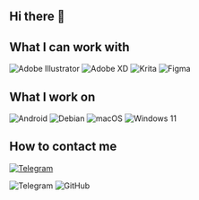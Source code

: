 ## Hi there 👋

## What I can work with
![Adobe Illustrator](https://img.shields.io/badge/adobe%20illustrator-%23FF9A00.svg?style=for-the-badge&logo=adobe%20illustrator&logoColor=white)
![Adobe XD](https://img.shields.io/badge/Adobe%20XD-470137?style=for-the-badge&logo=Adobe%20XD&logoColor=#FF61F6)
![Krita](https://img.shields.io/badge/Krita-203759?style=for-the-badge&logo=krita&logoColor=EEF37B)
![Figma](https://img.shields.io/badge/figma-%23F24E1E.svg?style=for-the-badge&logo=figma&logoColor=white)

## What I work on
![Android](https://img.shields.io/badge/Android-3DDC84?style=for-the-badge&logo=android&logoColor=white)
![Debian](https://img.shields.io/badge/Debian-D70A53?style=for-the-badge&logo=debian&logoColor=white)
![macOS](https://img.shields.io/badge/mac%20os-000000?style=for-the-badge&logo=macos&logoColor=F0F0F0)
![Windows 11](https://img.shields.io/badge/Windows%2011-%230079d5.svg?style=for-the-badge&logo=Windows%2011&logoColor=white)

## How to contact me

  <a href="https://t.me/jeykul">
    <img src="[https://img.shields.io/badge/Telegram-2CA5E0?style=for-the-badge&logo=telegram&logoColor=white" alt="Telegram"/>
  </a>

  
![Telegram](https://img.shields.io/badge/Telegram-2CA5E0?style=for-the-badge&logo=telegram&logoColor=white)
![GitHub](https://img.shields.io/badge/github-%23121011.svg?style=for-the-badge&logo=github&logoColor=white)


<!--
**JeyKul/JeyKul** is a ✨ _special_ ✨ repository because its `README.md` (this file) appears on your GitHub profile.

Here are some ideas to get you started:

- 🔭 I’m currently working on ...
- 🌱 I’m currently learning ...
- 👯 I’m looking to collaborate on ...
- 🤔 I’m looking for help with ...
- 💬 Ask me about ...
- 📫 How to reach me: ...
- 😄 Pronouns: ...
- ⚡ Fun fact: ...
-->
